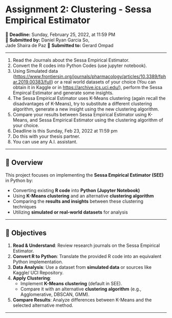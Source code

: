 # **Assignment 2: Clustering - Sessa Empirical Estimator**  
📅 **Deadline:** Sunday, February 25, 2022, at 11:59 PM  
📌 **Submitted by:** 
Daniel Ryan Garcia So,  
Jade Shaira de Paz
📌 **Submitted to:** Gerard Ompad  

---

1. Read the Journals about the Sessa Empirical Estimator.
2. Convert the R codes into Python Codes (use jupyter notebook).
3. Using Simulated data (https://www.frontiersin.org/journals/pharmacology/articles/10.3389/fphar.2019.00383/full) or a real world datasets of your choice (You can obtain it in Kaggle or in https://archive.ics.uci.edu/), perform the Sessa Empircal Estimator and generate some insights.
4. The Sessa Empirical Estimator uses K-Means clustering (again recall the disadvantages of K-Means), try to substitute a different clustering algorithm, generate a new insight using the new clustering algorithm.
5. Compare your results between Sessa Empirical Estimator using K-Means, and Sessa Empirical Estimator using the clustering algorithm of your choice.
6. Deadline is this Sunday, Feb 23, 2022 at 11:59 pm
7. Do this with your thesis partner.
8. You can use any A.I. assistant. 

---
## **📖 Overview**  
This project focuses on implementing the **Sessa Empirical Estimator (SEE)** in Python by:  
- Converting existing **R code** into **Python (Jupyter Notebook)**  
- Using **K-Means clustering** and an alternative **clustering algorithm**  
- Comparing the **results and insights** between these clustering techniques  
- Utilizing **simulated or real-world datasets** for analysis  

---

## **📌 Objectives**
1. **Read & Understand**: Review research journals on the Sessa Empirical Estimator.  
2. **Convert R to Python**: Translate the provided R code into an equivalent Python implementation.  
3. **Data Analysis**: Use a dataset from **simulated data** or sources like Kaggle/ UCI Repository.  
4. **Apply Clustering**:  
   - Implement **K-Means clustering** (default in SEE).  
   - Compare it with an alternative **clustering algorithm** (e.g., Agglomerative, DBSCAN, GMM).  
5. **Compare Results**: Analyze differences between K-Means and the selected alternative method.  

---
